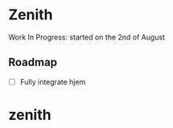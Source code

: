 # Zenith

Work In Progress: started on the 2nd of August

## Roadmap

 - [ ] Fully integrate hjem 
# zenith
